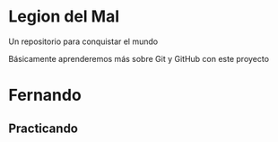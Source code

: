 # Legion del Mal
Un repositorio para conquistar el mundo

Básicamente aprenderemos más sobre Git y GitHub con este proyecto


# Fernando


## Practicando
